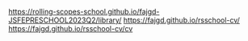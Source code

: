 https://rolling-scopes-school.github.io/fajgd-JSFEPRESCHOOL2023Q2/library/
https://fajgd.github.io/rsschool-cv/
https://fajgd.github.io/rsschool-cv/cv


 
